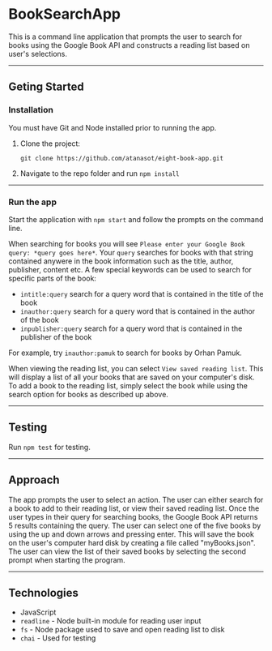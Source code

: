 # BookSearchApp

This is a command line application that prompts the user to search for books using the Google Book API and constructs a reading list based on user's selections.

---

## Geting Started

### Installation

You must have Git and Node installed prior to running the app.

1. Clone the project:

   `git clone https://github.com/atanasot/eight-book-app.git`

2. Navigate to the repo folder and run `npm install`

---

### Run the app

Start the application with `npm start` and follow the prompts on the command line.

When searching for books you will see `Please enter your Google Book query: *query goes here*`. Your `query` searches for books with that string contained anywere in the book information such as the title, author, publisher, content etc. A few special keywords can be used to search for specific parts of the book:

- `intitle:query` search for a query word that is contained in the title of the book
- `inauthor:query` search for a query word that is contained in the author of the book
- `inpublisher:query` search for a query word that is contained in the publisher of the book

For example, try `inauthor:pamuk` to search for books by Orhan Pamuk.

When viewing the reading list, you can select `View saved reading list`. This will display a list of all your books that are saved on your computer's disk. To add a book to the reading list, simply select the book while using the search option for books as described up above.

---

## Testing

Run `npm test` for testing.

---

## Approach

The app prompts the user to select an action. The user can either search for a book to add to their reading list, or view their saved reading list. Once the user types in their query for searching books, the Google Book API returns 5 results containing the query. The user can select one of the five books by using the up and down arrows and pressing enter. This will save the book on the user's computer hard disk by creating a file called "myBooks.json". The user can view the list of their saved books by selecting the second prompt when starting the program.

---

## Technologies

- JavaScript
- `readline` - Node built-in module for reading user input
- `fs` - Node package used to save and open reading list to disk
- `chai` - Used for testing
